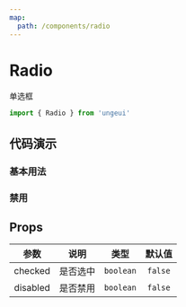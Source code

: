 ```yaml
---
map:
  path: /components/radio
---
```


# Radio

单选框

```js
import { Radio } from 'ungeui'
```

## 代码演示

### 基本用法

<demo src="./demo/checked.vue"
  language="vue"
  title="基本用法"
  desc="最简单的用法">
</demo>


### 禁用

<demo src="./demo/disabled.vue"
  language="vue"
  title="disabled"
  desc="单选框失效">
</demo>



## Props

| 参数  | 说明 | 类型 | 默认值 |
| :-----: | :---: | :-----: | :---------: |
| checked  | 是否选中 | `boolean` |  `false` |
| disabled  | 是否禁用 | `boolean` |  `false` |